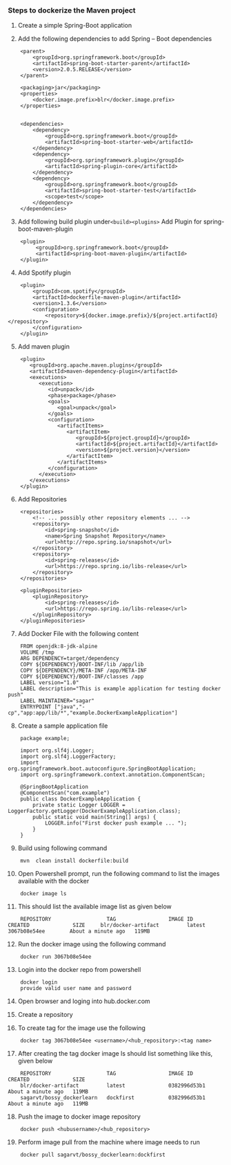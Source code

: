 
### Steps to dockerize the Maven project

1. Create a simple Spring-Boot application

2. Add the following dependencies to add Spring – Boot dependencies 

```
    <parent>
        <groupId>org.springframework.boot</groupId>
        <artifactId>spring-boot-starter-parent</artifactId>
        <version>2.0.5.RELEASE</version>
    </parent>

    <packaging>jar</packaging>
    <properties>
        <docker.image.prefix>blr</docker.image.prefix>
    </properties>


    <dependencies>
        <dependency>
            <groupId>org.springframework.boot</groupId>
            <artifactId>spring-boot-starter-web</artifactId>
        </dependency>
        <dependency>
            <groupId>org.springframework.plugin</groupId>
            <artifactId>spring-plugin-core</artifactId>
        </dependency>
        <dependency>
            <groupId>org.springframework.boot</groupId>
            <artifactId>spring-boot-starter-test</artifactId>
            <scope>test</scope>
        </dependency>
    </dependencies>
```
3. Add following build plugin under```<build><plugins>```    Add Plugin for spring-boot-maven-plugin
```
    <plugin>
         <groupId>org.springframework.boot</groupId>
         <artifactId>spring-boot-maven-plugin</artifactId>
    </plugin>
```
4. Add Spotify plugin
```
    <plugin>
        <groupId>com.spotify</groupId>
        <artifactId>dockerfile-maven-plugin</artifactId>
        <version>1.3.6</version>
        <configuration>
            <repository>${docker.image.prefix}/${project.artifactId}</repository>
        </configuration>
    </plugin>
```
5. Add maven plugin
```
    <plugin>
       <groupId>org.apache.maven.plugins</groupId>
       <artifactId>maven-dependency-plugin</artifactId>
       <executions>
          <execution>
             <id>unpack</id>
             <phase>package</phase>
             <goals>
                <goal>unpack</goal>
             </goals>
             <configuration>
                <artifactItems>
                   <artifactItem>
                      <groupId>${project.groupId}</groupId>
                      <artifactId>${project.artifactId}</artifactId>
                      <version>${project.version}</version>
                   </artifactItem>
                </artifactItems>
             </configuration>
          </execution>
       </executions>
    </plugin>
```
6. Add Repositories
```
    <repositories>
        <!-- ... possibly other repository elements ... -->
        <repository>
            <id>spring-snapshot</id>
            <name>Spring Snapshot Repository</name>
            <url>http://repo.spring.io/snapshot</url>
        </repository>
        <repository>
            <id>spring-releases</id>
            <url>https://repo.spring.io/libs-release</url>
        </repository>
    </repositories>

    <pluginRepositories>
        <pluginRepository>
            <id>spring-releases</id>
            <url>https://repo.spring.io/libs-release</url>
        </pluginRepository>
    </pluginRepositories>
```
    

7. Add Docker File with the following content
```
    FROM openjdk:8-jdk-alpine
    VOLUME /tmp
    ARG DEPENDENCY=target/dependency
    COPY ${DEPENDENCY}/BOOT-INF/lib /app/lib
    COPY ${DEPENDENCY}/META-INF /app/META-INF
    COPY ${DEPENDENCY}/BOOT-INF/classes /app
    LABEL version="1.0"
    LABEL description="This is example application for testing docker push"
    LABEL MAINTAINER="sagar"
    ENTRYPOINT ["java","-cp","app:app/lib/*","example.DockerExampleApplication"]
```

8. Create a sample application file
```
    package example;
    
    import org.slf4j.Logger;
    import org.slf4j.LoggerFactory;
    import org.springframework.boot.autoconfigure.SpringBootApplication;
    import org.springframework.context.annotation.ComponentScan;
    
    @SpringBootApplication
    @ComponentScan("com.example")
    public class DockerExampleApplication {
        private static Logger LOGGER = LoggerFactory.getLogger(DockerExampleApplication.class);
        public static void main(String[] args) {
            LOGGER.info("First docker push example ... ");
        }
    }

```        
        
9. Build using following command
```
    mvn  clean install dockerfile:build
```        

10. Open Powershell prompt, run the following command to list the images available with the docker 
```
    docker image ls
```
11. This should list the available image list as given below
```
    REPOSITORY                  TAG                 IMAGE ID            CREATED              SIZE     blr/docker-artifact         latest              3067b08e54ee        About a minute ago   119MB
```        
12. Run the docker image using the following command
```
    docker run 3067b08e54ee        
```        
13. Login into the docker repo from powershell
```
    docker login
    provide valid user name and password
```        
14. Open browser and loging into hub.docker.com

15. Create a repository

16. To create tag for the image use the following 
```
    docker tag 3067b08e54ee <username>/<hub_repository>:<tag name>
```
    
        
17. After creating the tag docker image ls should list something like this, given below

```
    REPOSITORY                  TAG                 IMAGE ID            CREATED              SIZE
    blr/docker-artifact         latest              0382996d53b1        About a minute ago   119MB
    sagarvt/bossy_dockerlearn   dockfirst           0382996d53b1        About a minute ago   119MB
```

18. Push the image to docker image repository

```
    docker push <hubusername>/<hub_repository>
```
19. Perform image pull from the machine where image needs to run

```
    docker pull sagarvt/bossy_dockerlearn:dockfirst
```
